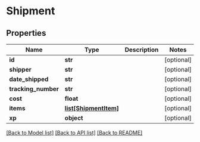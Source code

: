 # Shipment

## Properties
Name | Type | Description | Notes
------------ | ------------- | ------------- | -------------
**id** | **str** |  | [optional] 
**shipper** | **str** |  | [optional] 
**date_shipped** | **str** |  | [optional] 
**tracking_number** | **str** |  | [optional] 
**cost** | **float** |  | [optional] 
**items** | [**list[ShipmentItem]**](ShipmentItem.md) |  | [optional] 
**xp** | **object** |  | [optional] 

[[Back to Model list]](../README.md#documentation-for-models) [[Back to API list]](../README.md#documentation-for-api-endpoints) [[Back to README]](../README.md)


